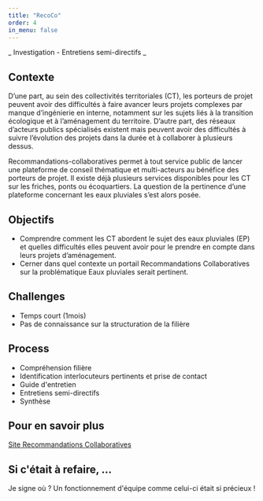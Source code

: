 ```yaml
---
title: "RecoCo"
order: 4
in_menu: false
---
```

_ Investigation - Entretiens semi-directifs _

## Contexte

D’une part, au sein des collectivités territoriales (CT), les porteurs de projet peuvent avoir des difficultés à faire avancer leurs projets complexes par manque d’ingénierie en interne, notamment sur les sujets liés à la transition écologique et à l’aménagement du territoire. D’autre part, des réseaux d’acteurs publics spécialisés existent mais peuvent avoir des difficultés à suivre l’évolution des projets dans la durée et à collaborer à plusieurs dessus.

Recommandations-collaboratives permet à tout service public de lancer une plateforme de conseil thématique et multi-acteurs au bénéfice des porteurs de projet. Il existe déjà plusieurs services disponibles pour les CT sur les friches, ponts ou écoquartiers. La question de la pertinence d’une plateforme concernant les eaux pluviales s’est alors posée.

## Objectifs
- Comprendre comment les CT abordent le sujet des eaux pluviales (EP) et quelles difficultés elles peuvent avoir pour le prendre en compte dans leurs projets d’aménagement.  
- Cerner dans quel contexte un portail Recommandations Collaboratives sur la problématique Eaux pluviales serait pertinent.  

## Challenges
- Temps court (1mois)
- Pas de connaissance sur la structuration de la filière

## Process
- Compréhension filière
- Identification interlocuteurs pertinents et prise de contact
- Guide d'entretien
- Entretiens semi-directifs
- Synthèse

## Pour en savoir plus
[Site Recommandations Collaboratives](https://recommandations-collaboratives.beta.gouv.fr/)

## Si c'était à refaire, ...
Je signe où ?
Un fonctionnement d'équipe comme celui-ci était si précieux ! 